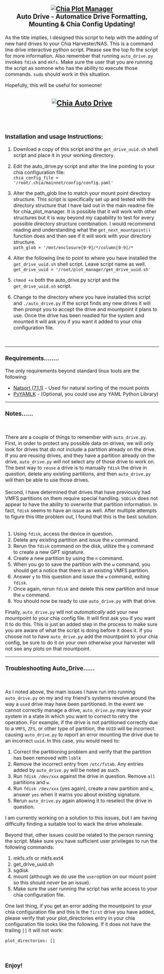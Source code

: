 <h2 align="center">
  <a name="chia_drive_logo" href="https://github.com/rjsears/chia_plot_manager"><img src="https://github.com/rjsears/chia_plot_manager/blob/main/images/chia_plot_manager_v2.png" alt="Chia Plot Manager"></a><br>
Auto Drive - Automatice Drive Formatting, Mounting & Chia Config Updating!
  <p align="center">

  </h2>
  </p>
  <p align="left"><font size="3">
  
As the title implies, I designed this script to help with the adding of new hard drives to your Chia Harvester/NAS. This is a command line drive interactive python script. Please see the top fo the script for more information. Also remember that running `auto_drive.py` invokes `fdisk` and `mkfs`. Make sure the user that you are running the
script as somone who has the ability to execute those commands. `sudo` should work in this situation.
  
  Hopefully, this will be useful for someone!
  
  
<h2 align="center">
  <a name="chia_auto_drive_screen" href="https://github.com/rjsears/chia_plot_manager/tree/main/auto_drive"><img src="https://github.com/rjsears/chia_plot_manager/blob/main/images/chia_auto_drive_output.png" alt="Chia Auto Drive"></a><br>
  <br><br>
</h2>  
  <h3>Installation and usage Instructions:</h3>
  
  1) Download a copy of this script and the `get_drive_uuid.sh` shell script and place it in your working directory.
  
  2) Edit the auto_drive.py script and alter the line pointing to your chia configuration file:<br>
     `chia_config_file = '/root/.chia/mainnet/config/config.yaml'`
  
  3) Alter the path_glob line to match your mount point directory structure. This script is specifically set up and tested
     with the directory structure that I have laid out in the main readme file for chia_plot_manager. It is possible that 
     it will work with other structures but it is way beyond my capability to test for every possible directory structure
     combination. I would recommend reading and understanding what the `get_next_mountpoint()` function does and then 
     see if it will work with your directory structure.<br>
     `path_glob = '/mnt/enclosure[0-9]/*/column[0-9]/*`

  4) Alter the following line to point to where you have installed the `get_drive_uuid.sh` shell script. Leave script name as well.<br>
     `get_drive_uuid = '/root/plot_manager/get_drive_uuid.sh'` 
  
  5) `chmod +x` both the auto_drive.py script and the `get_drive_uuid.sh` script.
  
  6) Change to the directory where you have installed this script and `./auto_drive.py` If the script finds any new drives it will
     then prompt you to accept the drive and mountpoint it plans to use. Once the drive has been readied for the system and mounted
     it will ask you if you want it added to your chia configuration file.
  
  <br><hr>
  <h3>Requirements........</h3>
  
  The only requirements beyond standard linux tools are the following:
  
  <ul>
  <li><a href="https://pypi.org/project/natsort/">Natsort (7.1.1)</a> - Used for natural sorting of the mount points</li>
  <li><a href="https://pypi.org/project/PyYAML/">PyYAMLK</a> - (Optional, you could use any YAML Python Library)</li>
 </ul>
  
  <hr>
  
  <h3>Notes......</h3><br>
  
  There are a couple of things to remember with `auto_drive.py`. First, in order to protect any possible data on drives, we will only 
  look for drives that <em>do not</em> include a partition already on the drive. If you are reusing drives, and they have a partition
  already on the drive, `auto_drive.py` <em>will not</em> select any of those drive to work on. The best way to `reuse` a drive is to
  manually `fdisk` the drive in question, delete any existing partitions, and then `auto_drive.py` will then be able to use those
  drives. <br>
  <br>
  Second, I have determined that drives that have previously had VMFS partitions on them require special handling. `SGDisk` does not
  appear to have the ability to overwrite that partition information. In fact, `fdisk` seems to have an issue as well. After multiple
  attempts to figure this litte problem out, I found that this is the best solution:<br><br>
  
  1) Using `fdisk`, access the device in question.
  2) Delete any existing partition and issue the `w` command.
  3) Rerun the `fdisk` command on the disk, utilize the `g` command to create a new GPT signature.
  4) Create a new partition by using the `n` command.
  5) When you go to save the partition with the `w` command, you should get a notice that there is an existing VMFS partition.
  6) Answer `y` to this question and issue the `w` command, exiting `fdisk`.
  7) Once again, rerun `fdisk` and delete this new partition and issue the `w` command. 
  8) You should now be ready to use `auto_drive.py` with that drive. 
  
  Finally, `auto_drive.py` will not <em>automatically</em> add your new mountpoint to your chia config file. It will first ask
  you if you want it to do this. This is just an added step in the process to make sure you are aware of what the script is 
  doing before it does it. If you choose not to have `auto_drive.py` add the mountpoint to your chia config, be sure to do it
  on your own otherwise your harvester will not see any plots on that mountpoint.
  <br><hr>
  
  <h3>Troubleshooting Auto_Drive......</h3><br>
  
  As I noted above, the main issues I have run into running `auto_drive.py` on my and my friend's systems revolve around the
  way a `used` drive may have been partitioned. In the event we cannot correctly manage a drive, `auto_drive.py` may leave 
  your system in a state in which you want to correct to retry the operation. For example, if the drive is not partitioned
  correctly due to a `VMFS`, `ZFS`, or other type of partition, the `UUID` will be incorrect causing `auto_drive.py` to report an error mounting
  the drive due to an incorrect `uuid`. In this case, you would need to:
  
  1) Correct the partitioning problem and verify that the partition has been removed with `lsblk`
  2) Remove the incorrect entry from `/etc/fstab`. Any entries added by `auto_drive.py` will be noted as such.
  3) Run `fdisk /dev/xxx` against the drive in question. Remove `all` partitions and `w`.
  4) Run `fdisk /dev/xxx` (yes again), create a new partition and `w`, answer `yes` when it warns you about existing signature.
  5) Rerun `auto_drive.py` again allowing it to reselect the drive in question.
  
  I am currently working on a solution to this issues, but I am having difficulty finding a suitable tool to wack the drive wholesale.


  Beyond that, other issues could be related to the person running the script. Make sure you have sufficient user privileges
  to run the following commands:

  1) mkfs.xfs or mkfs.ext4
  2) get_drive_uuid.sh
  3) sgdisk
  4) mount (although we do use the `user`option on our mount point so this should <em>never</em> be an issue).
  5) Make sure the user running the script has write access to your chia configuration file.
 
  One last thing, if you get an error adding the mountpoint to your chia configuration file and this is the `first`
  drive you have added, please verify that your plot_directories entry in your chia configuration file looks like
  the following. If it does not have the trailing `[]` it will not work:
  
  `plot_directories: []`
  
  
 
 
  
  <br>
  <h3>Enjoy!</h3>
